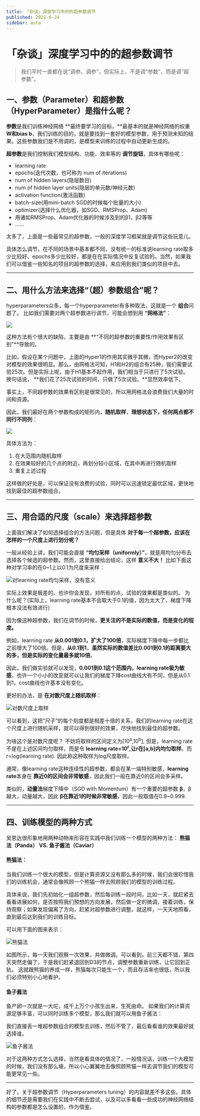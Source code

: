 ```yaml
---
title: 「杂谈」深度学习中的的超参数调节
published: 2021-6-24
sidebar: auto
---
```


# 「杂谈」深度学习中的的超参数调节

>我们平时一直都在说“调参、调参”，但实际上，不是调“参数”，而是调“超参数”。

## 一、参数（Parameter）和超参数（HyperParameter）是指什么呢？

**参数**是我们训练神经网络 **最终要学习的目标，**最基本的就是神经网络的权重 **W和bias b**，我们训练的目的，就是要找到一套好的模型参数，用于预测未知的结果。这些参数我们是不用调的，是模型来训练的过程中自动更新生成的。

**超参数**是我们控制我们模型结构、功能、效率等的 **调节旋钮**，具体有哪些呢：

- learning rate
- epochs(迭代次数，也可称为 num of iterations)
- num of hidden layers(隐层数目)
- num of hidden layer units(隐层的单元数/神经元数)
- activation function(激活函数)
- batch-size(用mini-batch SGD的时候每个批量的大小)
- optimizer(选择什么优化器，如SGD、RMSProp、Adam)
- 用诸如RMSProp、Adam优化器的时候涉及到的β1，β2等等
- ......

太多了，上面是一些最常见的超参数，一般的深度学习框架就是调节这些玩意儿。

具体怎么调节，在不同的场景中基本都不同，没有统一的标准说learning rate取多少比较好、epochs多少比较好，都是在在实际情况中反复试验的。当然，如果我们可以借鉴一些知名的项目的超参数的选择，来应用到我们类似的项目中去。


---
## 二、用什么方法来选择“（超）参数组合”呢？
hyperparameters众多，每一个hyperparameter有多种取法，这就是一个 **组合**问题了。
比如我们需要对两个超参数进行调节，可能会想到用 **“网格法”**：


![](https://cdn.jsdelivr.net/gh/beyondguo/mdnice_pictures/2021-6-25/1624604277311-image.png)



这种方法有个很大的缺陷，主要是由 **“不同的超参数的重要性/作用效果有区别”**导致的。

比如，假设在某个问题中，上面的Hyper1的作用其实微乎其微，而Hyper2的改变对模型的效果很明显。那么，由网格法可知，H1和H2的组合有25种，我们需要试验25次。但是实际上呢，由于H1基本不起作用，我们相当于只进行了5次试验。
换句话说， **我们花了25次试验的时间，只做了5次试验。**显然效率低下。

事实上，不同超参数的效果有区别是很常见的，所以用网格法会浪费我们大量的时间和资源。

因此，我们最好在两个参数构成的矩形内，**随机取样**，**理想状态下，任何两点都不同行不同列**：

![](https://cdn.jsdelivr.net/gh/beyondguo/mdnice_pictures/2021-6-25/1624604289768-image.png)


具体方法为：

1. 在大范围内随机取样
2. 在效果较好的几个点的附近，再划分较小区域，在其中再进行随机取样
3. 重复上述过程

这样做的好处是，可以保证没有浪费的试验，同时可以迅速锁定最优区域，更快地找到最佳的超参数组合。


---
## 三、用合适的尺度（scale）来选择超参数

上面我们解决了如何选择组合的方法问题，但是具体 **对于每一个超参数，应该在怎样的一个尺度上进行划分呢？**

一般从经验上讲，我们可能会直接 **“均匀采样（uniformly）”**，就是用均匀分布去选择各个候选的超参数。然而，这里直接给出结论，这样 **意义不大！** 比如下面这种对学习率的在0~1上以0.1为尺度来采样：

![对learning rate均匀采样，没有意义](https://cdn.jsdelivr.net/gh/beyondguo/mdnice_pictures/2021-6-25/1624604304044-image.png)

实际上效果是极差的。也许你会发现，对所有的点，试验的效果都是类似的。
为什么呢？(实际上，learning rate基本不会取大于0.1的值，因为太大了，梯度下降根本没法有效进行)

因为像这种超参数，我们在调节的时候，**更关注的不是实际的数值，而是变化的程度。**

例如，learning rate **从0.001到0.1，扩大了100倍**，实际梯度下降中每一步都比之前增大了100倍。但是，**从0.1到1**，**虽然实际的数值差比0.001到0.1的距离要大的多，但是实际的变化量最多就10倍**。

因此，我们做实验就可以发现，**0.001到0.1这个范围内，learning rate极为敏感**，也许一个小小的改变就可以让我们的梯度下降cost曲线大有不同，但是从0.1到1，cost曲线也许基本没有变化。

更好的办法，是 **在对数尺度上随机取样**：

![对数尺度上取样](https://cdn.jsdelivr.net/gh/beyondguo/mdnice_pictures/2021-6-25/1624604321580-image.png)

可以看到，这把“尺子”的每个刻度都是相差十倍的关系，我们的learning rate在这个尺度上进行随机采样，就可以得到很好的效果，尽快地找到最佳的超参数。

为啥这个是对数尺度呢？
不妨将取样的区间定义为[10<sup>a</sup>,10<sup>b</sup>],
但是，learning rate不是在上述区间均匀取样，而是令 **learning rate=10<sup>r</sup>,让r在[a,b]内均匀取样**。而r=log(learning rate).
因此称这种取样为log尺度取样。

通常，像learning rate这种连续性的超参数，都会在某一端特别敏感，**learning rate**本身在 **靠近0的区间会非常敏感**，因此我们一般在靠近0的区间会多采样。

类似的，**动量法**梯度下降中（SGD with Momentum）有一个重要的超参数 **β**，β越大，动量越大，因此 **β在靠近1的时候非常敏感**，因此一般取值在0.9~0.999.


---
## 四、训练模型的两种方式
吴恩达很形象地用两种动物来形容在实践中我们训练一个模型的两种方法：
**熊猫法（Panda） VS. 鱼子酱法（Caviar）**

#### 熊猫法：
当我们训练一个很大的模型，但是计算资源又没有那么多的时候，我们会很珍惜我们的训练机会，通常会像照顾一个熊猫一样去照顾我们的模型的训练过程。

具体来说，我们先初始化一组超参数，然后每训练一段时间，比如一天，就赶紧去看看进展如何，是否按照我们预想的方向发展，然后做一定的微调，接着训练，保持观察；如果发现偏离了方向，赶紧对超参数进行调整。就这样，一天天地照看，直到最后达到我们的训练目标。

可以用下面的图来表示：

![熊猫法](https://cdn.jsdelivr.net/gh/beyondguo/mdnice_pictures/2021-6-25/1624604354086-image.png)

如图所示，每一天我们观察一次效果，并做微调。可以看到，前三天都不错，第四天突然走偏了，于是我们赶紧退回到D3的节点，调整参数重新训练，让它回到正轨。
这就跟熊猫的养成一样，熊猫每次只能生一个，而且存活率也很低，所以我们必须特别小心地看护。

#### 鱼子酱法
鱼产卵一次就是一大坨，成千上万个小孩生出来，生死由命。
如果我们的计算资源足够丰富，可以同时训练多个模型，那么我们就可以用鱼子酱法：

我们直接丢一堆超参数组合的模型去训练，然后不管了，最后看看谁的效果最好就选择谁。

![鱼子酱法](https://cdn.jsdelivr.net/gh/beyondguo/mdnice_pictures/2021-6-25/1624604380153-image.png)

对于这两种方式怎么选择，当然是看具体的情况了，一般情况话，训练一个大模型的时候，我们没有那么壕，所以小心翼翼地去像照顾熊猫一样去调节我们的模型可能更常见一些。

---
好了，关于超参数调节（Hyperparameters tuning）的内容就差不多这些。具体的细节还是需要我们在实践中不断去尝试，以及可以多看看一些成功的神经网络结构的参数都是怎么设置的，作为借鉴。













